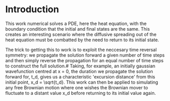 # Introduction
This work numerical solves a PDE, here the heat equation, with the boundary condition that the initial
and final states are the same. This creates an interesting scenario where the diffusive spreading out of the heat equation
must be combatted by the need to return to its initial state.

The trick to getting this to work is to exploit the neccesary time reversal symmetry: we propagate the solution forward a given
number of time steps and then simply reverse the propagation for an equal number of time steps to construct the full solution.#
Taking, for example, an initially gaussian wavefunction centred at x = 0, the duration we propagate the solution forward for, t_d, 
gives us a characteristic 'excursion distance' from this initial point, x_d = \sqrt{t_d}. This work can then be applied to simulating 
any free Brownian motion where one wishes the Brownian mover to fluctuate to a distant value x_d before returning to its initial 
value again.
